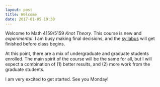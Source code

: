 ```yaml
---
layout: post
title: Welcome
date: 2017-01-05 19:30
---
```


Welcome to Math 4159/5159 _Knot Theory_. This course is new and _experimental_.
I am busy making final decisions, and the [syllabus][] will get finished before
class begins.

[syllabus]: {{site.baseurl}}/syllabus/index.html

At this point, there are a mix of undergraduate and graduate students enrolled.
The main spirit of the course will be the same for all, but I will expect a combination
of (1) better results, and (2) more work from the graduate students.

I am very excited to get started. See you Monday!
